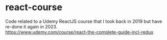 # react-course
Code related to a Udemy ReactJS course that I took back in 2019 but have re-done it again in 2023.  
https://www.udemy.com/course/react-the-complete-guide-incl-redux
